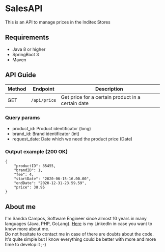 # SalesAPI

This is an API to manage prices in the Inditex Stores

## Requirements

- Java 8 or higher
- SpringBoot 3
- Maven

## API Guide

| Method | Endpoint               | Description                |
|--------|------------------------|----------------------------|
| GET    | `/api/price`          | Get price for a certain product in a certain date |

### Query params
- product_id: Product identificator (long)
- brand_id: Brand identificator (int)
- request_date: Date which we need the product price (Date)

### Output example (200 OK)
```
{
    "productID": 35455,
    "brandID": 1,
    "fee": 4,
    "startDate": "2020-06-15-16.00.00",
    "endDate": "2020-12-31-23.59.59",
    "price": 38.95
}
```

## About me
I'm Sandra Campos, Software Engineer since almost 10 years in many languages (Java, PHP, GoLang). [Here](https://www.linkedin.com/in/sandra-campos-buil-73bb82a4/) is my LinkedIn in case you want to know more about me.  
Do not hesitate to contact me in case of there are doubts about the code. It's quite simple but I know everything could be better with more and more time to develop it ;-)